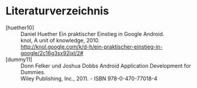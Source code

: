 # Literaturverzeichnis

<dl class="bib">
<dt id="huether10">[huether10]</dt>
<dd>
    <span class="bib_author">Daniel Huether</span>
    <span class="bib_title">Ein praktischer Einstieg in Google Android</span>.<br>
    <span class="bib_publisher">knol, A unit of knowledge</span>, <span class="bib_year">2010</span>.<br>
    <a href="http://knol.google.com/k/d-h/ein-praktischer-einstieg-in-google/2c16g3sx92jxl/2#aspx" class="bib_url">http://knol.google.com/k/d-h/ein-praktischer-einstieg-in-google/2c16g3sx92jxl/2#</a>
</dd>

<dt id="love07">[dummy11]</dt>
<dd>
    <span class="bib_author">Donn Felker und Joshua Dobbs</span>
    <span class="bib_title">Android Application Development for Dummies</span>.<br>
    <span class="bib_publisher">Wiley Publishing, Inc.</span>, <span class="bib_year">2011</span>.
    - <span class="bib_isbn">ISBN 978-0-470-77018-4</span>
</dd>


</dl>